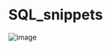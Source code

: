 # SQL_snippets

![image](https://github.com/user-attachments/assets/ccac77c8-fa0d-4690-b5c1-700c5218fc4c)
